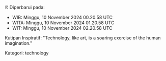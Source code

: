 ⏰ Diperbarui pada:
- WIB: Minggu, 10 November 2024 00.20.58 UTC
- WITA: Minggu, 10 November 2024 01.20.58 UTC
- WIT: Minggu, 10 November 2024 02.20.58 UTC

Kutipan Inspiratif:
"Technology, like art, is a soaring exercise of the human imagination."


Kategori: technology


